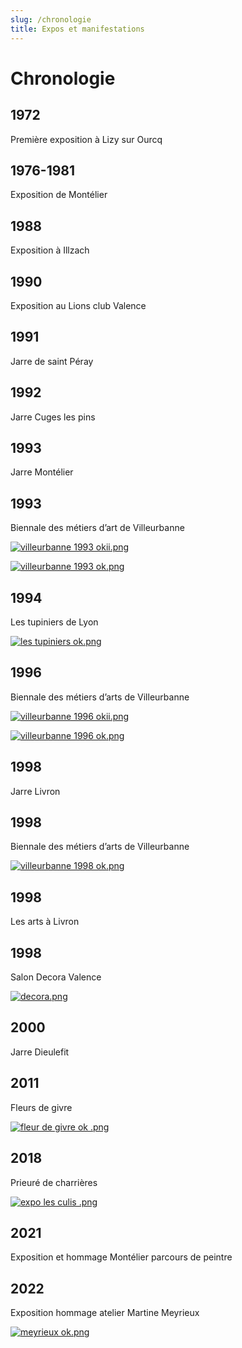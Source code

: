 ```yaml
---
slug: /chronologie
title: Expos et manifestations
---
```


# Chronologie

## 1972

Première exposition à Lizy sur Ourcq

## 1976-1981

Exposition de Montélier

## 1988

Exposition à Illzach

## 1990

Exposition au Lions club Valence

## 1991

Jarre de saint Péray

## 1992

Jarre Cuges les pins

## 1993

Jarre Montélier

## 1993

Biennale des métiers d’art de Villeurbanne

[![villeurbanne 1993 okii.png](https://pepe-cms.s3web.gasdev.fr/expos/villeurbanne_1993_okii_dd047957c7.webp)](https://pepe-cms.s3web.gasdev.fr/expos/villeurbanne_1993_okii_dd047957c7.webp)

[![villeurbanne 1993 ok.png](https://pepe-cms.s3web.gasdev.fr/expos/villeurbanne_1993_ok_a6e33cd8db.webp)](https://pepe-cms.s3web.gasdev.fr/expos/villeurbanne_1993_ok_a6e33cd8db.webp)

## 1994

Les tupiniers de Lyon

[![les tupiniers  ok.png](https://pepe-cms.s3web.gasdev.fr/expos/les_tupiniers_ok_30ca5ae864.webp)](https://pepe-cms.s3web.gasdev.fr/expos/les_tupiniers_ok_30ca5ae864.webp)

## 1996

Biennale des métiers d’arts de Villeurbanne

[![villeurbanne 1996 okii.png](https://pepe-cms.s3web.gasdev.fr/expos/villeurbanne_1996_okii_ed7c5c2a7b.webp)](https://pepe-cms.s3web.gasdev.fr/expos/villeurbanne_1996_okii_ed7c5c2a7b.webp)

[![villeurbanne 1996 ok.png](https://pepe-cms.s3web.gasdev.fr/expos/villeurbanne_1996_ok_9f76a726f7.webp)](https://pepe-cms.s3web.gasdev.fr/expos/villeurbanne_1996_ok_9f76a726f7.webp)

## 1998

Jarre Livron

## 1998

Biennale des métiers d’arts de Villeurbanne

[![villeurbanne 1998 ok.png](https://pepe-cms.s3web.gasdev.fr/expos/villeurbanne_1998_ok_ddab7bc7b4.webp)](https://pepe-cms.s3web.gasdev.fr/expos/villeurbanne_1998_ok_ddab7bc7b4.webp)

## 1998

Les arts à Livron

## 1998

Salon Decora Valence

[![decora.png](https://pepe-cms.s3web.gasdev.fr/expos/decora_c411b5517f.webp)](https://pepe-cms.s3web.gasdev.fr/expos/decora_c411b5517f.webp)

## 2000

Jarre Dieulefit

## 2011

Fleurs de givre

[![fleur de givre ok .png](https://pepe-cms.s3web.gasdev.fr/expos/fleur_de_givre_ok_801f67ce4b.webp)](https://pepe-cms.s3web.gasdev.fr/expos/fleur_de_givre_ok_801f67ce4b.webp)

## 2018

Prieuré de charrières

[![expo les culis .png](https://pepe-cms.s3web.gasdev.fr/expos/expo_les_culis_1e8fb2b0bf.webp)](https://pepe-cms.s3web.gasdev.fr/expos/expo_les_culis_1e8fb2b0bf.webp)

## 2021

Exposition et hommage Montélier parcours de peintre

## 2022

Exposition hommage atelier Martine Meyrieux

[![meyrieux ok.png](https://pepe-cms.s3web.gasdev.fr/expos/meyrieux_ok_af69d5ef2a.webp)](https://pepe-cms.s3web.gasdev.fr/expos/meyrieux_ok_af69d5ef2a.webp)
